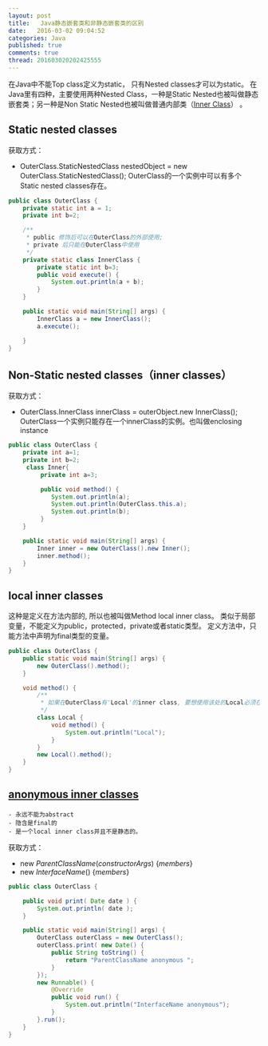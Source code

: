```yaml
---
layout: post
title:   Java静态嵌套类和非静态嵌套类的区别
date:   2016-03-02 09:04:52
categories: Java
published: true
comments: true
thread: 201603020202425555
---
```


在Java中不能Top class定义为static， 只有Nested classes才可以为static。
在Java里有四种，主要使用两种Nested Class，一种是Static Nested也被叫做静态嵌套类；另一种是Non Static Nested也被叫做普通内部类（[Inner Class](http://docs.oracle.com/javase/specs/jls/se7/html/jls-8.html#jls-8.1.3)） 。




## Static nested classes
获取方式：
 - OuterClass.StaticNestedClass nestedObject = new OuterClass.StaticNestedClass();
OuterClass的一个实例中可以有多个Static nested classes存在。

```Java
public class OuterClass {
    private static int a = 1;
    private int b=2;

    /**
     * public 修饰后可以在OuterClass的外部使用;
     * private 后只能在OuterClass中使用
     */
    private static class InnerClass {
        private static int b=3;
        public void execute() {
            System.out.println(a + b);
        }
    }

    public static void main(String[] args) {
        InnerClass a = new InnerClass();
        a.execute();

    }
}
```

## Non-Static nested classes（inner classes）
获取方式：
 - OuterClass.InnerClass innerClass = outerObject.new InnerClass();
OuterClass一个实例只能存在一个innerClass的实例。也叫做enclosing instance

```Java
public class OuterClass {
    private int a=1;
    private int b=2;
     class Inner{
         private int a=3;

         public void method() {
            System.out.println(a);
            System.out.println(OuterClass.this.a);
            System.out.println(b);
         }
    }

    public static void main(String[] args) {
        Inner inner = new OuterClass().new Inner();
        inner.method();
    }
}
```

## local inner classes
这种是定义在方法内部的, 所以也被叫做Method local inner class。
类似于局部变量，不能定义为public，protected，private或者static类型。
定义方法中，只能方法中声明为final类型的变量。

```Java
public class OuterClass {
    public static void main(String[] args) {
        new OuterClass().method();
    }

    void method() {
        /**
         * 如果在OuterClass有'Local'的inner class, 要想使用该处的Local必须在声明后实例使用
         */
        class Local {
            void method() {
                System.out.println("Local");
            }
        }
        new Local().method();
    }
}
```

## [anonymous inner classes](http://docs.oracle.com/javase/specs/jls/se7/html/jls-15.html#jls-15.9.5)

    - 永远不能为abstract
    - 隐含是final的
    - 是一个local inner class并且不是静态的。

获取方式：
 - new *ParentClassName*(*constructorArgs*) {*members*}
 - new *InterfaceName*() {*members*}

```Java
public class OuterClass {

    public void print( Date date ) {
        System.out.println( date );
    }

    public static void main(String[] args) {
        OuterClass outerClass = new OuterClass();
        outerClass.print( new Date() {
            public String toString() {
                return "ParentClassName anonymous ";
            }
        });
        new Runnable() {
            @Override
            public void run() {
                System.out.println("InterfaceName anonymous");
            }
        }.run();
    }
}
```
